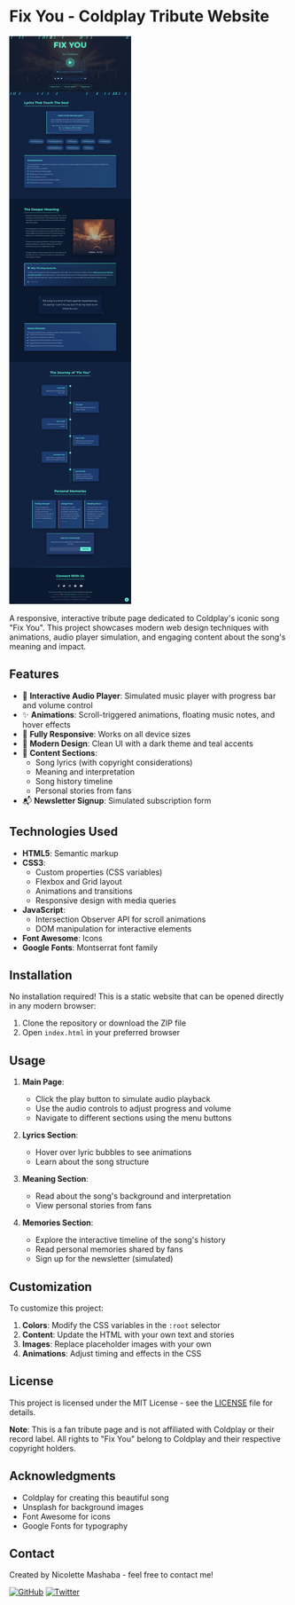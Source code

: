 # Fix You - Coldplay Tribute Website

![Website Screenshot](project.png)

A responsive, interactive tribute page dedicated to Coldplay's iconic song "Fix You". This project showcases modern web design techniques with animations, audio player simulation, and engaging content about the song's meaning and impact.

## Features

- 🎵 **Interactive Audio Player**: Simulated music player with progress bar and volume control
- ✨ **Animations**: Scroll-triggered animations, floating music notes, and hover effects
- 📱 **Fully Responsive**: Works on all device sizes
- 🎨 **Modern Design**: Clean UI with a dark theme and teal accents
- 📜 **Content Sections**:
  - Song lyrics (with copyright considerations)
  - Meaning and interpretation
  - Song history timeline
  - Personal stories from fans
- 📬 **Newsletter Signup**: Simulated subscription form

## Technologies Used

- **HTML5**: Semantic markup
- **CSS3**: 
  - Custom properties (CSS variables)
  - Flexbox and Grid layout
  - Animations and transitions
  - Responsive design with media queries
- **JavaScript**:
  - Intersection Observer API for scroll animations
  - DOM manipulation for interactive elements
- **Font Awesome**: Icons
- **Google Fonts**: Montserrat font family

## Installation

No installation required! This is a static website that can be opened directly in any modern browser:

1. Clone the repository or download the ZIP file
2. Open `index.html` in your preferred browser

## Usage

1. **Main Page**: 
   - Click the play button to simulate audio playback
   - Use the audio controls to adjust progress and volume
   - Navigate to different sections using the menu buttons

2. **Lyrics Section**:
   - Hover over lyric bubbles to see animations
   - Learn about the song structure

3. **Meaning Section**:
   - Read about the song's background and interpretation
   - View personal stories from fans

4. **Memories Section**:
   - Explore the interactive timeline of the song's history
   - Read personal memories shared by fans
   - Sign up for the newsletter (simulated)


## Customization

To customize this project:

1. **Colors**: Modify the CSS variables in the `:root` selector
2. **Content**: Update the HTML with your own text and stories
3. **Images**: Replace placeholder images with your own
4. **Animations**: Adjust timing and effects in the CSS

## License

This project is licensed under the MIT License - see the [LICENSE](LICENSE) file for details.

**Note**: This is a fan tribute page and is not affiliated with Coldplay or their record label. All rights to "Fix You" belong to Coldplay and their respective copyright holders.

## Acknowledgments

- Coldplay for creating this beautiful song
- Unsplash for background images
- Font Awesome for icons
- Google Fonts for typography

## Contact

Created by Nicolette Mashaba - feel free to contact me!

[![GitHub](https://img.shields.io/badge/GitHub-100000?style=for-the-badge&logo=github&logoColor=white)](https://github.com/NickiMash17)
[![Twitter](https://img.shields.io/badge/Twitter-1DA1F2?style=for-the-badge&logo=twitter&logoColor=white)](https://twitter.com/m_neyi)
